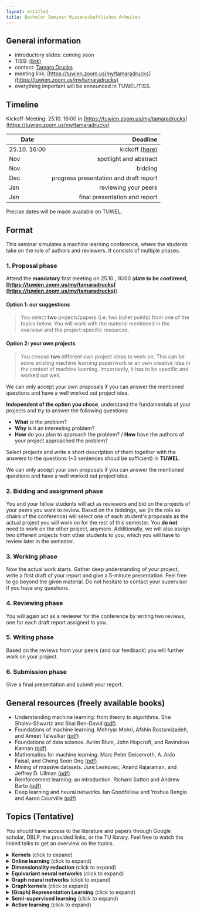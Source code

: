 ```yaml
---
layout: entitled
title: Bachelor Seminar Wissenschaftliches Arbeiten
---
```


## General information

- introductory slides: coming soon
- TISS: [(link)](https://tiss.tuwien.ac.at/course/courseDetails.xhtml?dswid=6801&dsrid=131&courseNr=193052&semester=2021W)
- contact: [Tamara Drucks](mailto:tamara.drucks@tuwien.ac.at)
- meeting link: [https://tuwien.zoom.us/my/tamaradrucks](https://tuwien.zoom.us/my/tamaradrucks)
- everything important will be announced in TUWEL/TISS.


## Timeline

Kickoff-Meeting: 25.10. 16:00 in [https://tuwien.zoom.us/my/tamaradrucks](https://tuwien.zoom.us/my/tamaradrucks)


| Date | Deadline |
| ----------- | ----------:|
| 25.10. 16:00 | kickoff [(here)](https://tuwien.zoom.us/my/tamaradrucks) |
| Nov | spotlight and abstract |
| Nov | bidding |
| Dec | progress presentation and draft report |
| Jan | reviewing your peers |
| Jan | final presentation and report |

Precise dates will be made available on TUWEL.

## Format
This seminar simulates a machine learning conference, where the students take on the role of authors and reviewers. It consists of multiple phases.

### 1. Proposal phase

Attend the **mandatory** first meeting on 25.10., 16:00 (**date to be confirmed, [https://tuwien.zoom.us/my/tamaradrucks](https://tuwien.zoom.us/my/tamaradrucks)**).

#### Option 1: our suggestions
 > You select **two** projects/papers (i.e. two bullet points) from one of the topics below. You will work with the material mentioned in the overview and the project-specific resources.   

#### Option 2: your own projects
 > You choose **two** different own project ideas to work on. This can be some existing machine learning paper/work or an own creative idea in the context of machine learning. Importantly, it has to be specific and worked out well.

We can only accept your own proposals if you can answer the mentioned questions and have a well worked out project idea.

**Independent of the option you chose**, understand the fundamentals of your projects and try to answer the following questions:

- **What** is the problem?
- **Why** is it an interesting problem?
- **How** do you plan to approach the problem? /
**How** have the authors of your project approached the problem?

Select projects and write a short description of them together with the answers to the questions (~3 sentences shoud be sufficient) in **TUWEL**.

We can only accept your own proposals if you can answer the mentioned questions and have a well worked out project idea.

### 2. Bidding and assignment phase
You and your fellow students will act as reviewers and bid on the projects of your peers you want to review. Based on the biddings, we (in the role as chairs of the conference) will select one of each student's proposals as the actual project you will work on for the rest of this semester. You **do not** need to work on the other project, anymore. Additionally, we will also assign two different projects from other students to you, which you will have to review later in the semester. 

### 3. Working phase
Now the actual work starts. Gather deep understanding of your project, write a first draft of your report and give a 5-minute presentation. Feel free to go beyond the given material. Do not hesitate to contact your supervisor if you have any questions.

### 4. Reviewing phase
You will again act as a reviewer for the conference by writing two reviews, one for each draft report assigned to you.

### 5. Writing phase
Based on the reviews from your peers (and our feedback) you will further work on your project. 

### 6. Submission phase
Give a final presentation and submit your report.

## General resources (freely available books)

- Understanding machine learning: from theory to algorithms. Shai Shalev-Shwartz and Shai Ben-David [(pdf)](https://www.cs.huji.ac.il/~shais/UnderstandingMachineLearning/copy.html)
- Foundations of machine learning. Mehryar Mohri, Afshin Rostamizadeh, and Ameet Talwalkar [(pdf)](https://cs.nyu.edu/~mohri/mlbook/)
- Foundations of data science. Avrim Blum, John Hopcroft, and Ravindran Kannan [(pdf)](https://www.cs.cornell.edu/jeh/book.pdf)
- Mathematics for machine learning. Marc Peter Deisenroth, A. Aldo Faisal, and Cheng Soon Ong [(pdf)](https://mml-book.github.io/)
- Mining of massive datasets. Jure Leskovec, Anand Rajaraman, and Jeffrey D. Ullman [(pdf)](http://infolab.stanford.edu/~ullman/mmds/book0n.pdf)
- Reinforcement learning: an introduction. Richard Sutton and Andrew Barto [(pdf)](http://incompleteideas.net/book/the-book.html)
- Deep learning and neural networks. Ian Goodfellow and Yoshua Bengio and Aaron Courville [(pdf)](https://www.deeplearningbook.org/)

## Topics (Tentative)
You should have access to the literature and papers through Google scholar, DBLP, the provided links, or the TU library. Feel free to watch the linked talks to get an overview on the topics.

<details>
  <summary><b>Kernels</b> (click to expand)</summary>
<p>Overview:</p>
<ul>
<li>preface and introduction up to section 1.5 of "Learning with kernels" by Bernhard Schölkopf and Alex Smola, 2002 <a href="http://agbs.kyb.tuebingen.mpg.de/lwk/">(pdf)</a>.</li>
<li>introduction to kernels: Bernhard Schölkopf - MLSS 2013 <a href="https://www.youtube.com/watch?v=uzWgB1VO9xQ">(youtube-link)</a></li>
</ul>
<p>Papers and projects:</p>
<ul>
<li>support vector machines (Bennett and Campbell. "Support vector machines: hype or hallelujah?." ACM SIGKDD 2000)</li>
<li>one class support vector machine (Khan and Madden. "A survey of recent trends in one class classification." Irish conference on artificial intelligence and cognitive science 2009)</li>
<li>string kernels (Lodhi, et al. "Text classification using string kernels." Journal of machine learning research 2002)</li>
<li>kernels for distances (Schölkopf. "The kernel trick for distances." NIPS 2001)</li>
</ul>

</details>


<details>
  <summary><b>Online learning</b> (click to expand)</summary>
<p>Overview:</p>
<ul>
<li>chapter 1 of "A modern introduction to online learning" by Francesco Orabona, 2020.</li>
<li>introduction to online learning (iterative learning / streaming settings): Nicolò Cesa-Bianchi - Mediterranean Machine Learning school 2021 <a href="https://www.youtube.com/watch?v=M6DNMESf5Xk">(youtube-link)</a></li>
</ul>
<p>Papers and projects:</p>
<ul>
<li>online (sub-)gradient descent (chapter 2 of "A modern introduction to online learning", Francesco Orabona, 2020)</li>
<li>stochastic bandits (introduction and chapter 1 of "Introduction to multi-armed bandits", Aleksandrs Slivkins, 2019)</li>
<li>online learning with expert advice (introduction and chapter 5 of "Introduction to multi-armed bandits", Aleksandrs Slivkins, 2019)</li>
<li>adversarial bandits (introduction and chapter 6 of "Introduction to multi-armed bandits", Aleksandrs Slivkins, 2019)</li>
<li>learning directed cuts (Gärtner and  Garriga. "The cost of learning directed cuts." ECML 2007)</li>
<li>predicting dynamic difficulty (Missura and Gärtner. "Predicting dynamic difficulty." NIPS 2011)</li>
</ul>

</details>

<details>
  <summary><b>Dimensionality reduction</b> (click to expand)</summary>

<p>Overview:</p>
<ul>
<li>chapter 1 and 2 of "Dimension reduction: a guided tour" by Christopher Burges, 2010.</li>
<li>introduction and overview on probabilistic dimensionality reduction: Neil Lawrence - MLSS 2012 <a href="https://www.youtube.com/watch?v=RmjMLeYXDnI">(youtube-link)</a></li>
</ul>
<p>Papers and projects:</p>
<ul>
<li>principal component analysis (PCA) and singular value decomposition (SVD) (chapter 3 of Foundations of Data Science book)</li>
<li>random projections (chapter 23.2 of "Understanding machine learning" <strong>and</strong> Dasgupta. "Experiments with random projection." UAI 2000)</li>
</ul>

</details>

<details>
  <summary><b>Equivariant neural networks</b> (click to expand)</summary>

<p>Overview:</p>
<ul>
<li>chapter 8 "equivariant neural networks" of "Deep learning for molecules and materials" by Andrew D. White, 2021. <a href="https://whitead.github.io/dmol-book/dl/Equivariant.html">(pdf)</a>.</li>
<li>introduction to equivariance: Taco Cohen and Risi Kondor - Neurips 2020 Tutorial (first half) <a href="https://slideslive.com/38943570/equivariant-networks">(slideslive-link)</a></li>
</ul>
<p>Papers and projects:</p>
<ul>
<li>deep sets (Zaheer, et al. "Deep sets." NIPS 2017)</li>
<li>meta-learning symmetries (Zhou, et al. "Meta-learning symmetries by reparameterization." ICLR 2021)</li>
<li>learning unitary opeartors (Hyland and Rätsch. "Learning unitary operators with help from u (n)." AAAI 2017)</li>
</ul>

</details>

<details>
  <summary><b>Graph neural networks</b> (click to expand)</summary>

<p>Overview:</p>
<ul>
<li>introduction and overview on graph neural networks: Petar Veličković - Tensorflow Tech Talks 2021 <a href="https://www.youtube.com/watch?v=8owQBFAHw7E">(youtube-link)</a></li>
<li>part II "graph representation learning" by William L. Hamilton <a href="https://www.cs.mcgill.ca/~wlh/grl_book/files/GRL_Book.pdf">(pdf)</a></li>
</ul>
<p>Papers and projects:</p>
<ul>
<li>expressivity of graph neural networks (Xu et al. "How powerful are graph neural networks?" ICLR 2019)</li>
<li>performance of graph neural networks (Dwivedi et al. "Benchmarking graph neural networks." 2020)</li>
</ul>

</details>

<details>
  <summary><b>Graph kernels</b> (click to expand)</summary>

<p>Overview:</p>
<ul>
<li>first 23 pages of "A survey on graph kernels" (Applied Network Science 2019) by Nils M. Kriege, et al.</li>
<li>practical motivation for graph kernels in computational biology: Karsten Borgwardt -  MLSS 2013 (the first 35 minutes) <a href="https://www.youtube.com/watch?v=Id1iOqeJaZY">(youtube-link)</a></li>
</ul>
<p>Papers and projects:</p>
<ul>
<li>hardness and walk-based kernels (Gärtner, et al. "On graph kernels: hardness results and efficient alternatives." Learning theory and kernel machines 2003)</li>
<li>cyclic pattern kernel (Horváth, et al. "Cyclic pattern kernels for predictive graph mining." ACM SIGKDD 2004)</li>
<li>Weisfeiler-Lehman kernel (Shervashidze, et al. "Weisfeiler-lehman graph kernels." Journal of machine learning research 2011)</li>
</ul>

</details>

<details>
  <summary><b>(Graph) Representation Learning</b> (click to expand)</summary>

<p>Overview:</p>
<ul>
<li>"graph representation learning" by William L. Hamilton <a href="https://www.cs.mcgill.ca/~wlh/grl_book/files/GRL_Book.pdf">(pdf)</a></li>
<li>Knowledge Graph Embeddings Tutorial: From Theory to Practice, 2020 (https://kge-tutorial-ecai2020.github.io/)</li>
</ul>
<p>Papers and projects:</p>
<ul>
<li>Knowledge Graph Embeddings (focus on deep learning approaches)</li>
<li>Q. Wang, Z. Mao, B. Wang, L. Guo. "Knowledge Graph Embedding: A Survey of Approaches and Applications", 2017</li>
<li>Y. Dai, S. Wang, N. Xiong, W. Guo. "A Survey on Knowledge Graph Embedding: Approaches, Applications and Benchmarks", 2020</li>
<li>M. Wang, L. Qiu, X. Wang. "A Survey on Knowledge Graph Embeddings for Link Prediction", 2021</li>
</ul>

</details>

<details>
  <summary><b>Semi-supervised learning</b> (click to expand)</summary>
  
<p>Overview:</p>
<ul>
<li>chapter 1/introduction of "Semi-supervised learning" by Olivier Chapelle, Bernhard Schölkopf, and Alexander Zien, 2006 <a href="http://olivier.chapelle.cc/ssl-book/ssl_toc.pdf">(pdf)</a>.</li>
<li>introduction to semi-supervised learning: Tom Mitchell - Carnegie Mellon University 2011 <a href="https://www.youtube.com/watch?v=OMRlnKupsXM">(youtube-link)</a></li>
</ul>
<p>Papers and projects:</p>
<ul>
<li>graph cuts (Blum and Chawla. "Learning from labeled and unlabeled data using graph mincuts." ICML 2001)</li>
<li>label propagation (Zhu, et al. "Semi-supervised learning using Gaussian fields and harmonic functions." ICML 2003)</li>
<li>learning with local and global consistency (Zhou, et al. "Learning with local and global consistency." NIPS 2004)</li>
<li>semi-supervised learning by entropy minimization (Grandvalet and Bengio. "Semi-supervised learning by entropy minimization." NIPS 2005)</li>
</ul>

</details>

<details>
  <summary><b>Active learning</b> (click to expand)</summary>
  
<p>Overview:</p>
<ul>
<li>chapter 1 "Automating inquiry" of Burr Settles' "Active learning" (AL) book, 2012.</li>
<li>introduction to active learning: Sanjoy Dasgupta - Microsoft 2016 <a href="https://www.youtube.com/watch?v=FE1r7_SQq6Y">(youtube-link)</a></li>
</ul>
<p>Papers and projects:</p>
<ul>
<li>active learning and label propagation (Zhu, et al. "Combining active learning and semi-supervised learning using Gaussian fields and harmonic functions." ICML 2003 workshop on the continuum from labeled to unlabeled data in machine learning and data mining 2003.)</li>
<li>hierarchical sampling for active learning "Sanjoy and Hsu. "Hierarchical sampling for active learning." ICML 2008)</li>
</ul>

</details>
